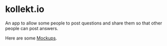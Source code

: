# kollekt.io

An app to allow some people to post questions and share them so that other people can post answers.

Here are some [Mockups](https://moqups.com/espy/6Z09A8MQ/p:a2dbdec6d).
